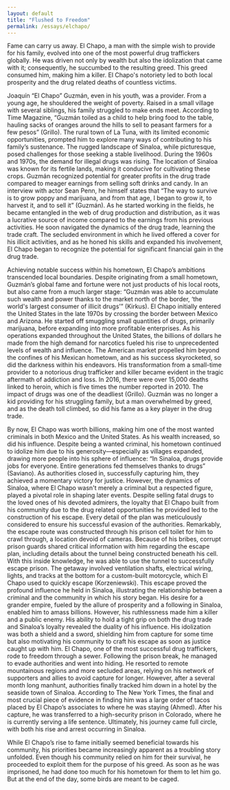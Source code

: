 ```yaml
---
layout: default
title: "Flushed to Freedom"
permalink: /essays/elchapo/
---
```


Fame can carry us away. El Chapo, a man with the simple wish to provide for his family,
evolved into one of the most powerful drug traffickers globally. He was driven not only by
wealth but also the idolization that came with it; consequently, he succumbed to the resulting
greed. This greed consumed him, making him a killer. El Chapo's notoriety led to both local
prosperity and the drug related deaths of countless victims.

Joaquín “El Chapo” Guzmán, even in his youth, was a provider. From a young age, he
shouldered the weight of poverty. Raised in a small village with several siblings, his family
struggled to make ends meet. According to Time Magazine, “Guzmán toiled as a child to help
bring food to the table, hauling sacks of oranges around the hills to sell to peasant farmers for a
few pesos” (Grillo). The rural town of La Tuna, with its limited economic opportunities,
prompted him to explore many ways of contributing to his family’s sustenance. The rugged
landscape of Sinaloa, while picturesque, posed challenges for those seeking a stable livelihood.
During the 1960s and 1970s, the demand for illegal drugs was rising. The location of Sinaloa
was known for its fertile lands, making it conducive for cultivating these crops. Guzmán
recognized potential for greater profits in the drug trade compared to meager earnings from
selling soft drinks and candy. In an interview with actor Sean Penn, he himself states that “The
way to survive is to grow poppy and marijuana, and from that age, I began to grow it, to harvest 
it, and to sell it” (Guzmán). As he started working in the fields, he became entangled in the web
of drug production and distribution, as it was a lucrative source of income compared to the
earnings from his previous activities. He soon navigated the dynamics of the drug trade, learning
the trade craft. The secluded environment in which he lived offered a cover for his illicit
activities, and as he honed his skills and expanded his involvement, El Chapo began to recognize
the potential for significant financial gain in the drug trade.

Achieving notable success within his hometown, El Chapo’s ambitions transcended local
boundaries. Despite originating from a small hometown, Guzmán’s global fame and fortune were
not just products of his local roots, but also came from a much larger stage: “Guzmán was able to
accumulate such wealth and power thanks to the market north of the border, ‘the world's largest
consumer of illicit drugs’” (Kirkus). El Chapo initially entered the United States in the late 1970s
by crossing the border between Mexico and Arizona. He started off smuggling small quantities
of drugs, primarily marijuana, before expanding into more profitable enterprises. As his
operations expanded throughout the United States, the billions of dollars he made from the high
demand for narcotics fueled his rise to unprecedented levels of wealth and influence. The
American market propelled him beyond the confines of his Mexican hometown, and as his
success skyrocketed, so did the darkness within his endeavors. His transformation from a
small-time provider to a notorious drug trafficker and killer became evident in the tragic
aftermath of addiction and loss. In 2016, there were over 15,000 deaths linked to heroin, which is
five times the number reported in 2010. The impact of drugs was one of the deadliest (Grillo).
Guzmán was no longer a kid providing for his struggling family, but a man overwhelmed by
greed, and as the death toll climbed, so did his fame as a key player in the drug trade.

By now, El Chapo was worth billions, making him one of the most wanted criminals in
both Mexico and the United States. As his wealth increased, so did his influence. Despite being a
wanted criminal, his hometown continued to idolize him due to his generosity—especially as
villages expanded, drawing more people into his sphere of influence: “In Sinaloa, drugs provide
jobs for everyone. Entire generations fed themselves thanks to drugs” (Saviano). As authorities
closed in, successfully capturing him, they achieved a momentary victory for justice. However,
the dynamics of Sinaloa, where El Chapo wasn't merely a criminal but a respected figure, played
a pivotal role in shaping later events. Despite selling fatal drugs to the loved ones of his devoted
admirers, the loyalty that El Chapo built from his community due to the drug related
opportunities he provided led to the construction of his escape. Every detail of the plan was
meticulously considered to ensure his successful evasion of the authorities. Remarkably, the
escape route was constructed through his prison cell toilet for him to crawl through, a location
devoid of cameras. Because of his bribes, corrupt prison guards shared critical information with
him regarding the escape plan, including details about the tunnel being constructed beneath his
cell. With this inside knowledge, he was able to use the tunnel to successfully escape prison. The
getaway involved ventilation shafts, electrical wiring, lights, and tracks at the bottom for a
custom-built motorcycle, which El Chapo used to quickly escape (Korzeniewski). This escape
proved the profound influence he held in Sinaloa, illustrating the relationship between a criminal
and the community in which his story began. His desire for a grander empire, fueled by the allure
of prosperity and a following in Sinaloa, enabled him to amass billions. However, his
ruthlessness made him a killer and a public enemy. His ability to hold a tight grip on both the
drug trade and Sinaloa’s loyalty revealed the duality of his influence. His idolization was both a
shield and a sword, shielding him from capture for some time but also motivating his community 
to craft his escape as soon as justice caught up with him. El Chapo, one of the most successful
drug traffickers, rode to freedom through a sewer. Following the prison break, he managed to
evade authorities and went into hiding. He resorted to remote mountainous regions and more
secluded areas, relying on his network of supporters and allies to avoid capture for longer.
However, after a several month long manhunt, authorities finally tracked him down in a hotel by
the seaside town of Sinaloa. According to The New York Times, the final and most crucial piece
of evidence in finding him was a large order of tacos placed by El Chapo’s associates to where
he was staying (Ahmed). After his capture, he was transferred to a high-security prison in
Colorado, where he is currently serving a life sentence. Ultimately, his journey came full circle,
with both his rise and arrest occurring in Sinaloa.

While El Chapo’s rise to fame initially seemed beneficial towards his community, his
priorities became increasingly apparent as a troubling story unfolded. Even though his
community relied on him for their survival, he proceeded to exploit them for the purpose of his
greed. As soon as he was imprisoned, he had done too much for his hometown for them to let
him go. But at the end of the day, some birds are meant to be caged.

